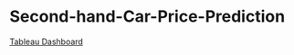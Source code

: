 # Second-hand-Car-Price-Prediction
[Tableau Dashboard](https://public.tableau.com/shared/QXSYHQ2JR?:display_count=n&:origin=viz_share_link)
